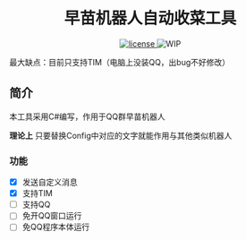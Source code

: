 <h1 align="center">早苗机器人自动收菜工具</h1>
</div>
<p align="center">
  <a href="https://raw.githubusercontent.com/Sorrow-Scarlet/BotSanaeAutoTool/master/LICENSE">
    <img src="https://img.shields.io/badge/license-GPL--3.0-red" alt="license">
  </a>
    <img src="https://img.shields.io/badge/Status-WIP-orange" alt="WIP">
</p>   

最大缺点：目前只支持TIM（电脑上没装QQ，出bug不好修改）

## 简介  
本工具采用C#编写，作用于QQ群早苗机器人  

**理论上** 只要替换Config中对应的文字就能作用与其他类似机器人  
### 功能
- [x] 发送自定义消息
- [x] 支持TIM
- [ ] 支持QQ
- [ ] 免开QQ窗口运行
- [ ] 免QQ程序本体运行
